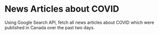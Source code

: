 # News Articles about COVID
Using Google Search API, fetch all news articles about COVID which were published in Canada over the past two days.
